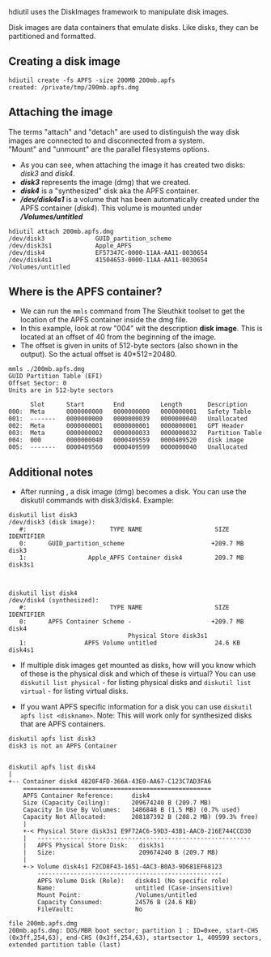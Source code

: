 hdiutil uses the DiskImages framework to manipulate disk images. 

Disk images are data containers that emulate disks.  Like disks, they can be partitioned and formatted.

## Creating a disk image 
```
hdiutil create -fs APFS -size 200MB 200mb.apfs
created: /private/tmp/200mb.apfs.dmg
```

## Attaching the image 

The terms "attach" and "detach" are used to distinguish the way disk images are connected to and disconnected from a system.  
"Mount" and "unmount" are the parallel filesystems options.  

* As you can see, when attaching the image it has created two disks: _disk3_ and _disk4_. 
* _**disk3**_ represents the image (dmg) that we created. 
* _**disk4**_ is a "synthesized" disk aka the APFS container. 
* _**/dev/disk4s1**_ is a volume that has been automatically created under the APFS container (_disk4_). This volume is mounted under _**/Volumes/untitled**_

```
hdiutil attach 200mb.apfs.dmg 
/dev/disk3          	GUID_partition_scheme          	
/dev/disk3s1        	Apple_APFS                     	
/dev/disk4          	EF57347C-0000-11AA-AA11-0030654	
/dev/disk4s1        	41504653-0000-11AA-AA11-0030654	/Volumes/untitled
```

## Where is the APFS container?

* We can run the `mmls` command from The Sleuthkit toolset to get the location of the APFS container inside the dmg file. 
* In this example, look at row "004" wit the description **disk image**. This is located at an offset of 40 from the beginning of the image. 
* The offset is given in units of 512-byte sectors (also shown in the output). So the actual offset is 40*512=20480. 

```
mmls ./200mb.apfs.dmg
GUID Partition Table (EFI)
Offset Sector: 0
Units are in 512-byte sectors

      Slot      Start        End          Length       Description
000:  Meta      0000000000   0000000000   0000000001   Safety Table
001:  -------   0000000000   0000000039   0000000040   Unallocated
002:  Meta      0000000001   0000000001   0000000001   GPT Header
003:  Meta      0000000002   0000000033   0000000032   Partition Table
004:  000       0000000040   0000409559   0000409520   disk image
005:  -------   0000409560   0000409599   0000000040   Unallocated
```

## Additional notes
* After running , a disk image (dmg) becomes a disk. You can use the diskutil commands with disk3/disk4. Example:  
```
diskutil list disk3
/dev/disk3 (disk image):
   #:                       TYPE NAME                    SIZE       IDENTIFIER
   0:      GUID_partition_scheme                        +209.7 MB   disk3
   1:                 Apple_APFS Container disk4         209.7 MB   disk3s1



diskutil list disk4
/dev/disk4 (synthesized):
   #:                       TYPE NAME                    SIZE       IDENTIFIER
   0:      APFS Container Scheme -                      +209.7 MB   disk4
                                 Physical Store disk3s1
   1:                APFS Volume untitled                24.6 KB    disk4s1
```
* If multiple disk images get mounted as disks, how will you know which of these is the physical disk and which of these is virtual? You can use `diskutil list physical` - for listing physical disks and `diskutil list virtual` - for listing virtual disks. 

* If you want APFS specific information for a disk you can use `diskutil apfs list <diskname>`. Note: This will work only for synthesized disks that are APFS containers. 
```
diskutil apfs list disk3
disk3 is not an APFS Container


diskutil apfs list disk4
|
+-- Container disk4 4820F4FD-366A-43E0-AA67-C123C7AD3FA6
    ====================================================
    APFS Container Reference:     disk4
    Size (Capacity Ceiling):      209674240 B (209.7 MB)
    Capacity In Use By Volumes:   1486848 B (1.5 MB) (0.7% used)
    Capacity Not Allocated:       208187392 B (208.2 MB) (99.3% free)
    |
    +-< Physical Store disk3s1 E9F72AC6-59D3-43B1-AAC0-216E744CCD30
    |   -----------------------------------------------------------
    |   APFS Physical Store Disk:   disk3s1
    |   Size:                       209674240 B (209.7 MB)
    |
    +-> Volume disk4s1 F2CD8F43-1651-4AC3-B0A3-9D681EF68123
        ---------------------------------------------------
        APFS Volume Disk (Role):   disk4s1 (No specific role)
        Name:                      untitled (Case-insensitive)
        Mount Point:               /Volumes/untitled
        Capacity Consumed:         24576 B (24.6 KB)
        FileVault:                 No
```



```
file 200mb.apfs.dmg 
200mb.apfs.dmg: DOS/MBR boot sector; partition 1 : ID=0xee, start-CHS (0x3ff,254,63), end-CHS (0x3ff,254,63), startsector 1, 409599 sectors, extended partition table (last)
```
